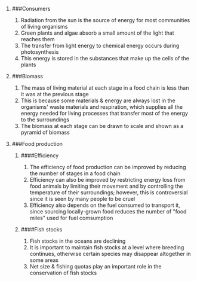 1. ###Consumers

    1. Radiation from the sun is the source of energy for most communities of living organisms
    2. Green plants and algae absorb a small amount of the light that reaches them
    3. The transfer from light energy to chemical energy occurs during photosynthesis
    4. This energy is stored in the substances that make up the cells of the plants
2. ###Biomass

    1. The mass of living material at each stage in a food chain is less than it was at the previous stage
    2. This is because some materials & energy are always lost in the organisms' waste materials and respiration, which supplies all the energy needed for living processes that transfer most of the energy to the surroundings
    3. The biomass at each stage can be drawn to scale and shown as a pyramid of biomass
3. ###Food production

    1. ####Efficiency

        1. The efficiency of food production can be improved by reducing the number of stages in a food chain
        2. Efficiency can also be improved by restricting energy loss from food animals by limiting their movement and by controlling the temperature of their surroundings; however, this is controversial since it is seen by many people to be cruel
        3. Efficiency also depends on the fuel consumed to transport it, since sourcing locally-grown food reduces the number of "food miles" used for fuel comsumption
    2. ####Fish stocks

        1. Fish stocks in the oceans are declining
        2. It is important to maintain fish stocks at a level where breeding continues, otherwise certain species may disappear altogether in some areas
        3. Net size & fishing quotas play an important role in the conservation of fish stocks
